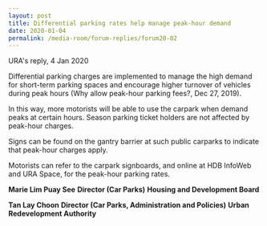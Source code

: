```yaml
---
layout: post
title: Differential parking rates help manage peak-hour demand
date: 2020-01-04
permalink: /media-room/forum-replies/forum20-02
---
```


URA's reply, 4 Jan 2020

Differential parking charges are implemented to manage the high demand for short-term parking spaces and encourage higher turnover of vehicles during peak hours (Why allow peak-hour parking fees?, Dec 27, 2019).

In this way, more motorists will be able to use the carpark when demand peaks at certain hours. Season parking ticket holders are not affected by peak-hour charges.

Signs can be found on the gantry barrier at such public carparks to indicate that peak-hour charges apply.

Motorists can refer to the carpark signboards, and online at HDB InfoWeb and URA Space, for the peak-hour parking rates.

**Marie Lim Puay See**
**Director (Car Parks)**
**Housing and Development Board**

**Tan Lay Choon**
**Director (Car Parks, Administration and Policies)**
**Urban Redevelopment Authority**
